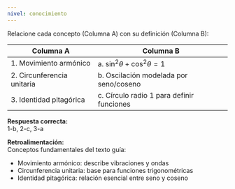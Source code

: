 ```yaml
---
nivel: conocimiento
---
```


Relacione cada concepto (Columna A) con su definición (Columna B):

| Columna A               | Columna B                          |
|-------------------------|------------------------------------|
| 1. Movimiento armónico  | a. $\sin^2\theta + \cos^2\theta = 1$ |
| 2. Circunferencia unitaria | b. Oscilación modelada por seno/coseno |
| 3. Identidad pitagórica | c. Círculo radio 1 para definir funciones |

**Respuesta correcta:**  
1-b, 2-c, 3-a

**Retroalimentación:**  
Conceptos fundamentales del texto guía:
- Movimiento armónico: describe vibraciones y ondas
- Circunferencia unitaria: base para funciones trigonométricas  
- Identidad pitagórica: relación esencial entre seno y coseno
